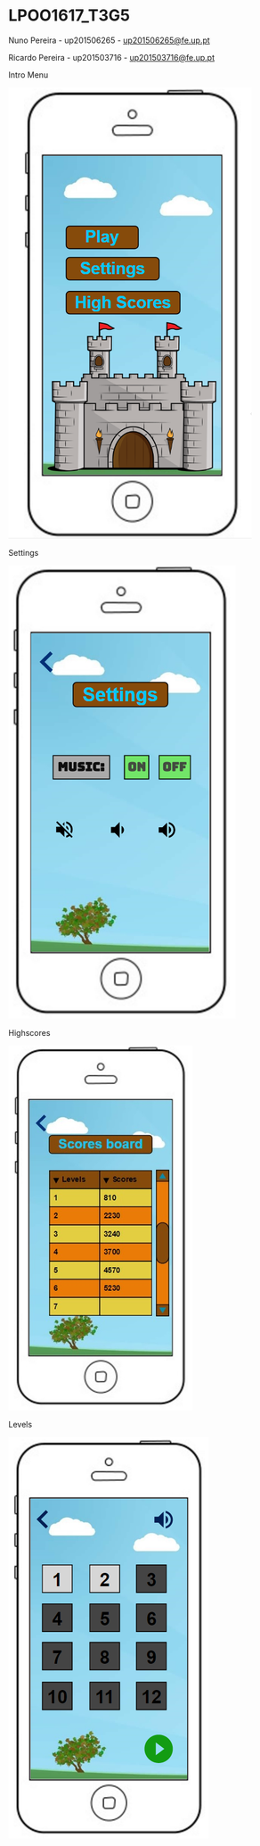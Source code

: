 # LPOO1617_T3G5

Nuno Pereira - up201506265 - up201506265@fe.up.pt

Ricardo Pereira - up201503716 - up201503716@fe.up.pt



Intro Menu

![alt text](https://github.com/nunopereira23/LPOO1617_T3G5/blob/master/CastleIntroMenu.png)

Settings

![alt text](https://github.com/nunopereira23/LPOO1617_T3G5/blob/master/CastelSettings.png)

Highscores

![alt text](https://github.com/nunopereira23/LPOO1617_T3G5/blob/master/CastleHighScores.jpg)

Levels

![alt text](https://github.com/nunopereira23/LPOO1617_T3G5/blob/master/levels.png)
